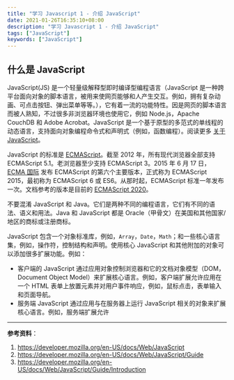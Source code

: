 ```yaml
---
title: "学习 Javascript 1 - 介绍 JavaScript"
date: 2021-01-26T16:35:10+08:00
description: "学习 Javascript 1 - 介绍 JavaScript"
tags: ["JavaScript"]
keywords: ["JavaScript"]
---
```


## 什么是 JavaScript

JavaScript(JS) 是一个轻量级解释型即时编译型编程语言（JavaScript 是一种跨平台面向对象的脚本语言，被用来使网页能够和人产生交互。例如，拥有复杂动画、可点击按钮、弹出菜单等等。），它有着一流的功能特性。因是网页的脚本语言而被人熟知，不过很多非浏览器环境也使用它，例如 Node.js，Apache CouchDB 和 Adobe Acrobat。JavaScript 是一个基于原型的多范式的单线程的动态语言，支持面向对象编程命令式和声明式（例如，函数编程）。阅读更多 [关于 JavaScript](https://developer.mozilla.org/en-US/docs/Web/JavaScript/About_JavaScript)。

JavaScript 的标准是 [ECMAScript](https://developer.mozilla.org/en-US/docs/Web/JavaScript/Language_Resources)。截至 2012 年，所有现代浏览器全部支持 ECMAScript 5.1。老浏览器至少支持 ECMAScript 3。2015 年 6 月 17 日，[ECMA 国际](https://www.ecma-international.org/) 发布 ECMAScript 的第六个主要版本，正式称为 ECMAScript 2015，最初称为 ECMAScript 6 或 ES6。从那时起，ECMAScript 标准一年发布一次。文档参考的版本是目前的 [ECMAScript 2020](https://tc39.es/ecma262/)。

不要混淆 JavaScript 和 Java。它们是两种不同的编程语言，它们有不同的语法、语义和用法。Java 和 JavaScript 都是 Oracle（甲骨文）在美国和其他国家/地区的商标或注册商标。

JavaScript 包含一个对象标准库，例如，`Array`，`Date`，`Math`；和一些核心语言集，例如，操作符，控制结构和声明。使用核心 JavaScript 和其他附加的对象可以添加很多扩展功能。例如：

- 客户端的 JavaScript 通过应用对象控制浏览器和它的文档对象模型（DOM，Document Object Model）来扩展核心语言。例如，客户端扩展允许应用在一个 HTML 表单上放置元素并对用户事件响应，例如，鼠标点击，表单输入和页面导航。
- 服务端 JavaScript 通过应用与在服务器上运行 JavaScript 相关的对象来扩展核心语言。例如，服务端扩展允许

---

**参考资料**：

1. <https://developer.mozilla.org/en-US/docs/Web/JavaScript>
2. <https://developer.mozilla.org/en-US/docs/Web/JavaScript/Guide>
3. <https://developer.mozilla.org/en-US/docs/Web/JavaScript/Guide/Introduction>
